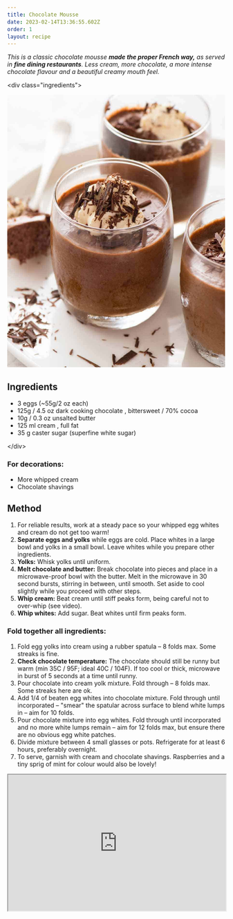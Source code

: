 ```yaml
---
title: Chocolate Mousse
date: 2023-02-14T13:36:55.602Z
order: 1
layout: recipe
---
```

*This is a classic chocolate mousse **made the proper French way,** as served in **fine dining restaurants**. Less cream, more chocolate, a more intense chocolate flavour and a beautiful creamy mouth feel.*

<﻿div class="ingredients">

![](../uploads/chocolate-mousse_9.jpg)

## I﻿ngredients

* 3 eggs (~55g/2 oz each)
* 125g / 4.5 oz dark cooking chocolate , bittersweet / 70% cocoa 
* 10g / 0.3 oz unsalted butter
* 125 ml cream , full fat 
* 35 g caster sugar (superfine white sugar)

<﻿/div>

### For decorations:

* More whipped cream
* Chocolate shavings

## **M﻿ethod**

1. For reliable results, work at a steady pace so your whipped egg whites and cream do not get too warm!
2. **Separate eggs and yolks** while eggs are cold. Place whites in a large bowl and yolks in a small bowl. Leave whites while you prepare other ingredients. 
3. **Yolks:** Whisk yolks until uniform.
4. **Melt chocolate and butter:** Break chocolate into pieces and place in a microwave-proof bowl with the butter. Melt in the microwave in 30 second bursts, stirring in between, until smooth. Set aside to cool slightly while you proceed with other steps.
5. **Whip cream:** Beat cream until stiff peaks form, being careful not to over-whip (see video).
6. **Whip whites:** Add sugar. Beat whites until firm peaks form.

### Fold together all ingredients:

1. Fold egg yolks into cream using a rubber spatula – 8 folds max. Some streaks is fine.
2. **Check chocolate temperature:** The chocolate should still be runny but warm (min 35C / 95F; ideal 40C / 104F). If too cool or thick, microwave in burst of 5 seconds at a time until runny.
3. Pour chocolate into cream yolk mixture. Fold through – 8 folds max. Some streaks here are ok.
4. Add 1/4 of beaten egg whites into chocolate mixture. Fold through until incorporated – "smear" the spatular across surface to blend white lumps in – aim for 10 folds. 
5. Pour chocolate mixture into egg whites. Fold through until incorporated and no more white lumps remain – aim for 12 folds max, but ensure there are no obvious egg white patches.
6. Divide mixture between 4 small glasses or pots. Refrigerate for at least 6 hours, preferably overnight.
7. To serve, garnish with cream and chocolate shavings. Raspberries and a tiny sprig of mint for colour would also be lovely!

<div class="video-box"><iframe width="100%" height="315" src="https://www.youtube.com/embed/YO74CgACqEY?rel=0" allow="accelerometer; autoplay; encrypted-media; gyroscope; picture-in-picture" allowfullscreen></iframe></div>